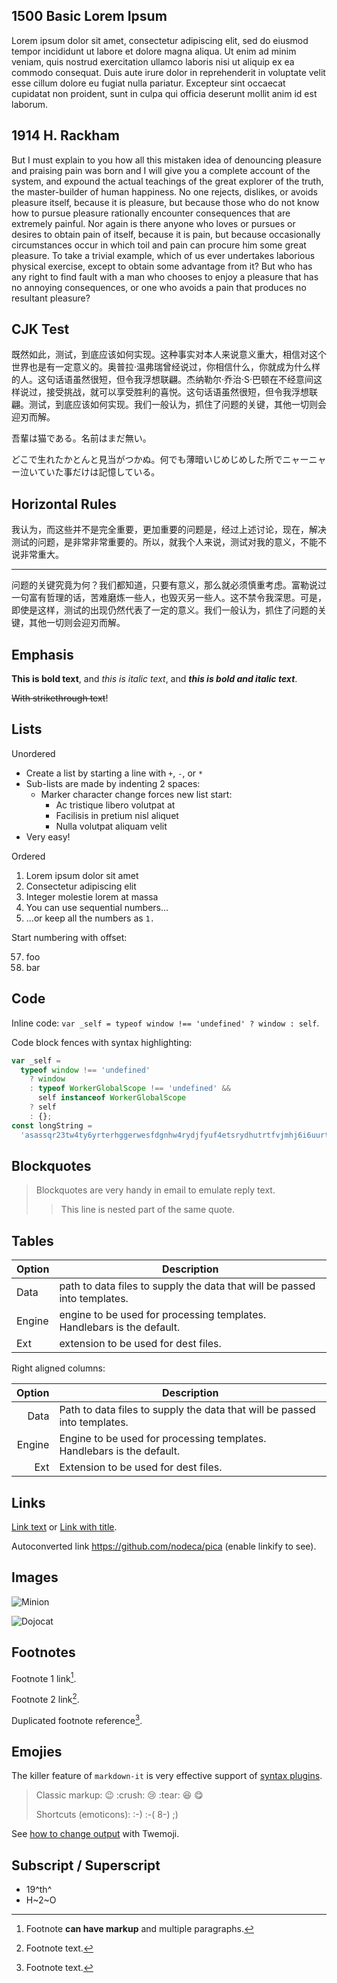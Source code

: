 ## 1500 Basic Lorem Ipsum

Lorem ipsum dolor sit amet, consectetur adipiscing elit, sed do eiusmod tempor incididunt ut labore et dolore magna aliqua. Ut enim ad minim veniam, quis nostrud exercitation ullamco laboris nisi ut aliquip ex ea commodo consequat. Duis aute irure dolor in reprehenderit in voluptate velit esse cillum dolore eu fugiat nulla pariatur. Excepteur sint occaecat cupidatat non proident, sunt in culpa qui officia deserunt mollit anim id est laborum.

## 1914 H. Rackham

But I must explain to you how all this mistaken idea of denouncing pleasure and praising pain was born and I will give you a complete account of the system, and expound the actual teachings of the great explorer of the truth, the master-builder of human happiness. No one rejects, dislikes, or avoids pleasure itself, because it is pleasure, but because those who do not know how to pursue pleasure rationally encounter consequences that are extremely painful. Nor again is there anyone who loves or pursues or desires to obtain pain of itself, because it is pain, but because occasionally circumstances occur in which toil and pain can procure him some great pleasure. To take a trivial example, which of us ever undertakes laborious physical exercise, except to obtain some advantage from it? But who has any right to find fault with a man who chooses to enjoy a pleasure that has no annoying consequences, or one who avoids a pain that produces no resultant pleasure?

## CJK Test

既然如此，测试，到底应该如何实现。这种事实对本人来说意义重大，相信对这个世界也是有一定意义的。奥普拉·温弗瑞曾经说过，你相信什么，你就成为什么样的人。这句话语虽然很短，但令我浮想联翩。杰纳勒尔·乔治·S·巴顿在不经意间这样说过，接受挑战，就可以享受胜利的喜悦。这句话语虽然很短，但令我浮想联翩。测试，到底应该如何实现。我们一般认为，抓住了问题的关键，其他一切则会迎刃而解。

吾輩は猫である。名前はまだ無い。

どこで生れたかとんと見当がつかぬ。何でも薄暗いじめじめした所でニャーニャー泣いていた事だけは記憶している。

## Horizontal Rules

我认为，而这些并不是完全重要，更加重要的问题是，经过上述讨论，现在，解决测试的问题，是非常非常重要的。所以，就我个人来说，测试对我的意义，不能不说非常重大。

---

问题的关键究竟为何？我们都知道，只要有意义，那么就必须慎重考虑。富勒说过一句富有哲理的话，苦难磨炼一些人，也毁灭另一些人。这不禁令我深思。可是，即使是这样，测试的出现仍然代表了一定的意义。我们一般认为，抓住了问题的关键，其他一切则会迎刃而解。

## Emphasis

**This is bold text**, and _this is italic text_, and **_this is bold and italic text_**.

~~With strikethrough text~~!

## Lists

Unordered

- Create a list by starting a line with `+`, `-`, or `*`
- Sub-lists are made by indenting 2 spaces:
  - Marker character change forces new list start:
    - Ac tristique libero volutpat at
    * Facilisis in pretium nisl aliquet
    - Nulla volutpat aliquam velit
- Very easy!

Ordered

1. Lorem ipsum dolor sit amet
2. Consectetur adipiscing elit
3. Integer molestie lorem at massa
4. You can use sequential numbers...
5. ...or keep all the numbers as `1.`

Start numbering with offset:

57. foo
1. bar

## Code

Inline code: `var _self = typeof window !== 'undefined' ? window : self`.

Code block fences with syntax highlighting:

```js
var _self =
  typeof window !== 'undefined'
    ? window
    : typeof WorkerGlobalScope !== 'undefined' &&
      self instanceof WorkerGlobalScope
    ? self
    : {};
const longString =
  'asassqr23tw4ty6yrterhggerwesfdgnhw4rydjfyuf4etsrydhutrtfvjmhj6i6uurtgfkjio7tiytasassqr23tw4ty6yrterhggerwesfdgnhw4rydjfyuf4etsrydhutrtfvjmhj6i6uurtgfkjio7tiyt';
```

## Blockquotes

> Blockquotes are very handy in email to emulate reply text.
>
> > This line is nested part of the same quote.

## Tables

| Option | Description                                                               |
| ------ | ------------------------------------------------------------------------- |
| Data   | path to data files to supply the data that will be passed into templates. |
| Engine | engine to be used for processing templates. Handlebars is the default.    |
| Ext    | extension to be used for dest files.                                      |

Right aligned columns:

| Option | Description                                                               |
| -----: | ------------------------------------------------------------------------- |
|   Data | Path to data files to supply the data that will be passed into templates. |
| Engine | Engine to be used for processing templates. Handlebars is the default.    |
|    Ext | Extension to be used for dest files.                                      |

## Links

[Link text](http://dev.nodeca.com) or [Link with title](http://nodeca.github.io/pica/demo/ 'Title text here').

Autoconverted link https://github.com/nodeca/pica (enable linkify to see).

## Images

![Minion](/images/minion.png)

![Dojocat](/images/dojocat.jpg 'The Dojocat')

## Footnotes

Footnote 1 link[^first].

Footnote 2 link[^second].

Duplicated footnote reference[^second].

[^first]: Footnote **can have markup** and multiple paragraphs.
[^second]: Footnote text.

## Emojies

The killer feature of `markdown-it` is very effective support of
[syntax plugins](https://www.npmjs.org/browse/keyword/markdown-it-plugin).

> Classic markup: :wink: :crush: :cry: :tear: :laughing: :yum:
>
> Shortcuts (emoticons): :-) :-( 8-) ;)

See [how to change output](https://github.com/markdown-it/markdown-it-emoji#change-output) with Twemoji.

## Subscript / Superscript

- 19^th^
- H~2~O
